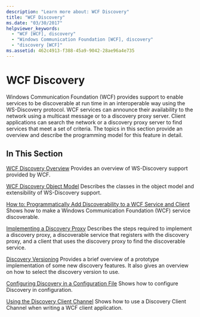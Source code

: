 ```yaml
---
description: "Learn more about: WCF Discovery"
title: "WCF Discovery"
ms.date: "03/30/2017"
helpviewer_keywords:
  - "WCF [WCF], discovery"
  - "Windows Communication Foundation [WCF], discovery"
  - "discovery [WCF]"
ms.assetid: 462c4913-f388-45a9-9042-28ae96a4e735
---
```

# WCF Discovery

Windows Communication Foundation (WCF) provides support to enable services to be discoverable at run time in an interoperable way using the WS-Discovery protocol. WCF services can announce their availability to the network using a multicast message or to a discovery proxy server. Client applications can search the network or a discovery proxy server to find services that meet a set of criteria. The topics in this section provide an overview and describe the programming model for this feature in detail.

## In This Section

 [WCF Discovery Overview](wcf-discovery-overview.md)
 Provides an overview of WS-Discovery support provided by WCF.

 [WCF Discovery Object Model](wcf-discovery-object-model.md)
 Describes the classes in the object model and extensibility of WS-Discovery support.

 [How to: Programmatically Add Discoverability to a WCF Service and Client](how-to-programmatically-add-discoverability-to-a-wcf-service-and-client.md)
 Shows how to make a Windows Communication Foundation (WCF) service discoverable.

 [Implementing a Discovery Proxy](implementing-a-discovery-proxy.md)
 Describes the steps required to implement a discovery proxy, a discoverable service that registers with the discovery proxy, and a client that uses the discovery proxy to find the discoverable service.

 [Discovery Versioning](discovery-versioning.md)
 Provides a brief overview of a prototype implementation of some new discovery features. It also gives an overview on how to select the discovery version to use.

 [Configuring Discovery in a Configuration File](configuring-discovery-in-a-configuration-file.md)
 Shows how to configure Discovery in configuration.

 [Using the Discovery Client Channel](using-the-discovery-client-channel.md)
 Shows how to use a Discovery Client Channel when writing a WCF client application.
